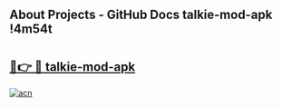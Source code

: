 ## About Projects - GitHub Docs talkie-mod-apk !4m54t

# <h2><a href="https://andorid.site?title=talkie-mod-apk&ref=19M">🔗👉 🔴 talkie-mod-apk</a></h2>

[![acn](https://github.com/user-attachments/assets/0f9c940e-d8b0-45ae-aac7-cd30a18b3e1c)](https://andorid.site?title=talkie-mod-apk&ref=19M)
